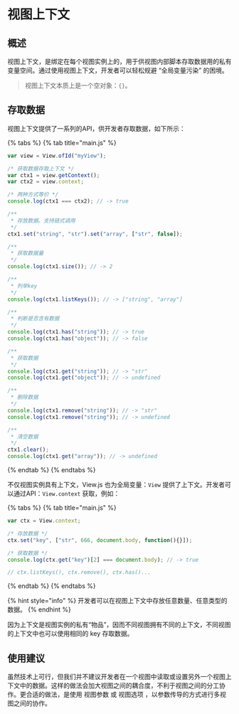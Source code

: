 # 视图上下文

## 概述

视图上下文，是绑定在每个视图实例上的，用于供视图内部脚本存取数据用的私有变量空间。通过使用视图上下文，开发者可以轻松规避 “全局变量污染” 的困境。

> 视图上下文本质上是一个空对象：`{}`。

## 存取数据

视图上下文提供了一系列的API，供开发者存取数据，如下所示：

{% tabs %}
{% tab title="main.js" %}
```javascript
var view = View.ofId("myView");

/* 获取数据存取上下文 */
var ctx1 = view.getContext();
var ctx2 = view.context;

/* 两种方式等价 */
console.log(ctx1 === ctx2); // -> true

/**
 * 存放数据。支持链式调用
 */
ctx1.set("string", "str").set("array", ["str", false]);

/**
 * 获取数据量
 */
console.log(ctx1.size()); // -> 2

/**
 * 列举key
 */
console.log(ctx1.listKeys()); // -> ["string", "array"]

/**
 * 判断是否含有数据
 */
console.log(ctx1.has("string")); // -> true
console.log(ctx1.has("object")); // -> false

/**
 * 获取数据
 */
console.log(ctx1.get("string")); // -> "str"
console.log(ctx1.get("object")); // -> undefined

/**
 * 删除数据
 */
console.log(ctx1.remove("string")); // -> "str"
console.log(ctx1.remove("string")); // -> undefined

/**
 * 清空数据
 */
ctx1.clear();
console.log(ctx1.get("array")); // -> undefined
```
{% endtab %}
{% endtabs %}

不仅视图实例具有上下文，View.js 也为全局变量：`View` 提供了上下文。开发者可以通过API：`View.context` 获取，例如：

{% tabs %}
{% tab title="main.js" %}
```javascript
var ctx = View.context;

/* 存放数据 */
ctx.set("key", ["str", 666, document.body, function(){}]);

/* 获取数据 */
console.log(ctx.get("key")[2] === document.body); // -> true

// ctx.listKeys(), ctx.remove(), ctx.has()...
```
{% endtab %}
{% endtabs %}

{% hint style="info" %}
开发者可以在视图上下文中存放任意数量、任意类型的数据。
{% endhint %}

因为上下文是视图实例的私有“物品”，因而不同视图拥有不同的上下文，不同视图的上下文中也可以使用相同的 key 存取数据。

## 使用建议

虽然技术上可行，但我们并不建议开发者在一个视图中读取或设置另外一个视图上下文中的数据。这样的做法会加大视图之间的耦合度，不利于视图之间的分工协作。更合适的做法，是使用 视图参数 或 视图选项 ，以参数传导的方式进行多视图之间的协作。

